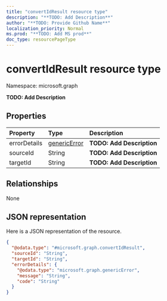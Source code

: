 ```yaml
---
title: "convertIdResult resource type"
description: "**TODO: Add Description**"
author: "**TODO: Provide Github Name**"
localization_priority: Normal
ms.prod: "**TODO: Add MS prod**"
doc_type: resourcePageType
---
```


# convertIdResult resource type


Namespace: microsoft.graph

**TODO: Add Description**

## Properties
|Property|Type|Description|
|:---|:---|:---|
|errorDetails|[genericError](../resources/genericerror.md)|**TODO: Add Description**|
|sourceId|String|**TODO: Add Description**|
|targetId|String|**TODO: Add Description**|

## Relationships
None

## JSON representation
Here is a JSON representation of the resource.
<!-- {
  "blockType": "resource",
  "@odata.type": "microsoft.graph.convertIdResult"
}
-->
``` json
{
  "@odata.type": "#microsoft.graph.convertIdResult",
  "sourceId": "String",
  "targetId": "String",
  "errorDetails": {
    "@odata.type": "microsoft.graph.genericError",
    "message": "String",
    "code": "String"
  }
}
```

